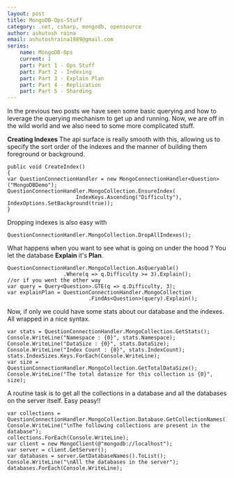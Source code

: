 ```yaml
---
layout: post
title: MongoDB-Ops-Stuff
category: .net, csharp, mongodb, opensource
author: ashutosh raina
email: ashutoshraina1989@gmail.com
series:
	name: MongoDB-Ops
	current: 1
	part: Part 1 - Ops Stuff
	part: Part 2 - Indexing
	part: Part 3 - Explain Plan
	part: Part 4 - Replication
	part: Part 5 - Sharding
---
```


In the previous two posts we have seen some basic querying and how to leverage the querying mechanism to get up and running. Now, we are off in the wild world and we also need to some more complicated stuff.

**Creating Indexes**
The api surface is really smooth with this, allowing us to specify the sort order of the indexes and the manner of building them foreground or background.

	public void CreateIndex()
	{
	var QuestionConnectionHandler = new MongoConnectionHandler<Question>("MongoDBDemo");
	QuestionConnectionHandler.MongoCollection.EnsureIndex( 
	                      IndexKeys.Ascending("Difficulty"), IndexOptions.SetBackground(true));
	}

<!--excerpt-->

Dropping indexes is also easy with 

	QuestionConnectionHandler.MongoCollection.DropAllIndexes();


What happens when you want to see what is going on under the hood ? You let the database <strong>Explain</strong> it's<strong> Plan</strong>.


	QuestionConnectionHandler.MongoCollection.AsQueryable()
	                  .Where(q => q.Difficulty >= 3).Explain();
	//or if you went the other way 
	var query = Query<Question>.GTE(q => q.Difficulty, 3);
	var explainPlan = QuestionConnectionHandler.MongoCollection
	                          .FindAs<Question>(query).Explain();


Now, if only we could have some stats about our database and the indexes. All wrapped in a nice syntax.


	var stats = QuestionConnectionHandler.MongoCollection.GetStats();
	Console.WriteLine("Namespace : {0}", stats.Namespace);
	Console.WriteLine("DataSize : {0}", stats.DataSize);
	Console.WriteLine("Index Count : {0}", stats.IndexCount);
	stats.IndexSizes.Keys.ForEach(Console.WriteLine);
	var size = QuestionConnectionHandler.MongoCollection.GetTotalDataSize();
	Console.WriteLine("The total datasize for this collection is {0}", size);


A routine task is to get all the collections in a database and all the databases on the server itself. Easy peasy!!


	var collections = QuestionConnectionHandler.MongoCollection.Database.GetCollectionNames();
	Console.WriteLine("\nThe following collections are present in the database");
	collections.ForEach(Console.WriteLine);
	var client = new MongoClient(@"mongodb://localhost");
	var server = client.GetServer();
	var databases = server.GetDatabaseNames().ToList();
	Console.WriteLine("\nAll the databases in the server");
	databases.ForEach(Console.WriteLine);
